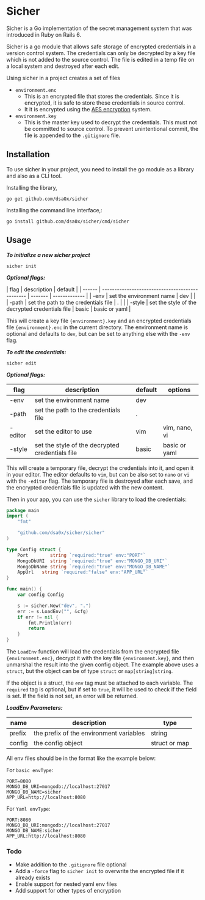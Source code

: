 # Sicher

Sicher is a Go implementation of the secret management system that was introduced in Ruby on Rails 6.

Sicher is a go module that allows safe storage of encrypted credentials in a version control system. The credentials can only be decrypted by a key file which is not added to the source control. The file is edited in a temp file on a local system and destroyed after each edit.

Using sicher in a project creates a set of files

- `environment.enc`
  - This is an encrypted file that stores the credentials. Since it is encrypted, it is safe to store these credentials in source control.
  - It it is encrypted using the [AES encryption](https://pkg.go.dev/crypto/aes) system.
- `environment.key`
  - This is the master key used to decrypt the credentials. This must not be committed to source control. To prevent unintentional commit, the file is appended to the `.gitignore` file.

## Installation

To use sicher in your project, you need to install the go module as a library and also as a CLI tool.

Installing the library,

```shell
go get github.com/dsaOx/sicher
```

Installing the command line interface,:

```shell
go install github.com/dsa0x/sicher/cmd/sicher
```

## Usage

**_To initialize a new sicher project_**

```shell
sicher init
```

**_Optional flags:_**

| flag   | description                                     | default |
| ------ | ----------------------------------------------- | ------- | ------------- |
| -env   | set the environment name                        | dev     |               |
| -path  | set the path to the credentials file            | .       |               |
| -style | set the style of the decrypted credentials file | basic   | basic or yaml |

This will create a key file `{environment}.key` and an encrypted credentials file `{environment}.enc` in the current directory. The environment name is optional and defaults to `dev`, but can be set to anything else with the `-env` flag.

**_To edit the credentials:_**

```shell
sicher edit
```

**_Optional flags:_**

| flag    | description                                     | default | options       |
| ------- | ----------------------------------------------- | ------- | ------------- |
| -env    | set the environment name                        | dev     |               |
| -path   | set the path to the credentials file            | .       |               |
| -editor | set the editor to use                           | vim     | vim, nano, vi |
| -style  | set the style of the decrypted credentials file | basic   | basic or yaml |

This will create a temporary file, decrypt the credentials into it, and open it in your editor. The editor defaults to `vim`, but can be also set to `nano` or `vi` with the `-editor` flag. The temporary file is destroyed after each save, and the encrypted credentials file is updated with the new content.

Then in your app, you can use the `sicher` library to load the credentials:

```go
package main
import (
	"fmt"

	"github.com/dsa0x/sicher/sicher"
)

type Config struct {
	Port        string `required:"true" env:"PORT"`
	MongoDbURI  string `required:"true" env:"MONGO_DB_URI"`
	MongoDbName string `required:"true" env:"MONGO_DB_NAME"`
	AppUrl   string `required:"false" env:"APP_URL"`
}

func main() {
	var config Config

	s := sicher.New("dev", ".")
	err := s.LoadEnv("", &cfg)
	if err != nil {
		fmt.Println(err)
		return
	}
}
```

The `LoadEnv` function will load the credentials from the encrypted file `{environment.enc}`, decrypt it with the key file `{environment.key}`, and then unmarshal the result into the given config object. The example above uses a `struct`, but the object can be of type `struct` or `map[string]string`.

If the object is a struct, the `env` tag must be attached to each variable. The `required` tag is optional, but if set to `true`, it will be used to check if the field is set. If the field is not set, an error will be returned.

**_LoadEnv Parameters:_**

| name   | description                             | type          |
| ------ | --------------------------------------- | ------------- |
| prefix | the prefix of the environment variables | string        |
| config | the config object                       | struct or map |

All env files should be in the format like the example below:

For `basic envType`:

```
PORT=8080
MONGO_DB_URI=mongodb://localhost:27017
MONGO_DB_NAME=sicher
APP_URL=http://localhost:8080
```

For `Yaml envType`:

```
PORT:8080
MONGO_DB_URI:mongodb://localhost:27017
MONGO_DB_NAME:sicher
APP_URL:http://localhost:8080
```

### Todo

- Make addition to the `.gitignore` file optional
- Add a `-force` flag to `sicher init` to overwrite the encrypted file if it already exists
- Enable support for nested yaml env files
- Add support for other types of encryption
